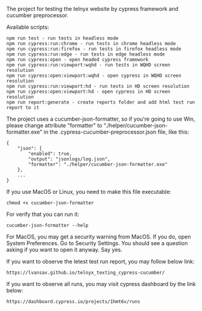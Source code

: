 The project for testing the telnyx website by cypress framework and cucumber preprocessor.

Available scripts:
    
    npm run test - run tests in headless mode
    npm run cypress:run:chrome - run tests in chrome headless mode
    npm run cypress:run:firefox - run tests in firefox headless mode
    npm run cypress:run:edge - run tests in edge headless mode
    npm run cypress:open - open headed cypress framework
    npm run cypress:run:viewport:wqhd - run tests in WQHD screen resolution
    npm run cypress:open:viewport:wqhd - open cypress in WQHD screen resolution
    npm run cypress:run:viewport:hd - run tests in HD screen resolution
    npm run cypress:open:viewport:hd - open cypress in HD screen resolution
    npm run report:generate - create reports folder and add html test run report to it

The project uses a cucumber-json-formatter, so if you're going to use Win, please 
change attribute "formatter" to "./helper/cucumber-json-formatter.exe" in the 
.cypress-cucumber-preprocessor.json file, like this:
    
    {
        "json": {
            "enabled": true,
            "output": "jsonlogs/log.json",
            "formatter": "./helper/cucumber-json-formatter.exe"
        },
        ...
    }
    
If you use MacOS or Linux, you need to make this file executable:
    
    chmod +x cucumber-json-formatter

For verify that you can run it:
    
    cucumber-json-formatter --help

For MacOS, you may get a security warning from MacOS. If you do, open System Preferences. 
Go to Security Settings. You should see a question asking if you want to open it anyway. Say yes.

If you want to observe the letest test run report, you may follow below link:

    https://lvansav.github.io/telnyx_texting_cypress-cucumber/

If you want to observe all runs, you may visit cypress dashboard by the link below:

    https://dashboard.cypress.io/projects/1hmt6v/runs
